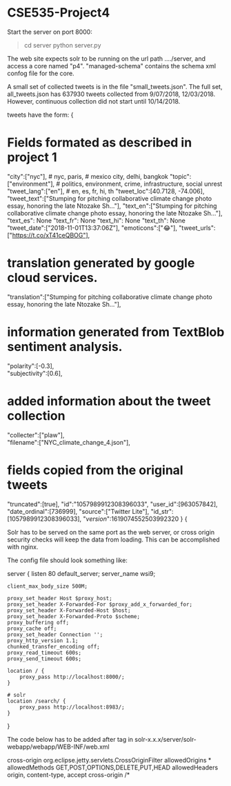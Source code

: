 # CSE535-Project4


Start the server on port 8000:
> cd server
> python server.py


The web site expects solr to be running on the url path ..../server, and access a core named "p4".
"managed-schema" contains the schema xml confog file for the core.

A small set of collected tweets is in the file "small_tweets.json".  The full set, all_tweets.json has 637930 tweets collected from 9/07/2018, 12/03/2018.
However, continuous collection did not start until 10/14/2018.

tweets have the form:
{
  # Fields formated as described in project 1
  "city":["nyc"], # nyc, paris, # mexico city, delhi, bangkok
  "topic":["environment"],      # politics, environment, crime, infrastructure, social unrest
  "tweet_lang":["en"],          # en, es, fr, hi, th
  "tweet_loc":[40.7128, -74.006],
  "tweet_text":["Stumping for pitching collaborative climate change photo essay, honoring the late Ntozake Sh…"],
  "text_en":["Stumping for pitching collaborative climate change photo essay, honoring the late Ntozake Sh…"],
  "text_es": None
  "text_fr": None
  "text_hi": None
  "text_th": None
  "tweet_date":["2018-11-01T13:37:06Z"],
  "emoticons":["😂"],
  "tweet_urls":["https://t.co/xT41ceQBOG"],

  # translation generated by google cloud services.
  "translation":["Stumping for pitching collaborative climate change photo essay, honoring the late Ntozake Sh..."],

  # information generated from TextBlob sentiment analysis.
  "polarity":[-0.3],     
  "subjectivity":[0.6], 

  # added information about the tweet collection
  "collecter":["plaw"],  
  "filename":["NYC_climate_change_4.json"],

  # fields copied from the original tweets
  "truncated":[true],
  "id":"1057989912308396033",
  "user_id":[963057842],
  "date_ordinal":[736999],
  "source":["Twitter Lite"],
  "id_str":[1057989912308396033],
  "_version_":1619074552503992320
}
																				        {




Solr has to be served on the same port as the web server, or cross origin security checks will keep the data from loading.
This can be accomplished with nginx.

The config file should look something like:

server {
    listen 80 default_server;
    server_name wsi9;

    client_max_body_size 500M;

    proxy_set_header Host $proxy_host;
    proxy_set_header X-Forwarded-For $proxy_add_x_forwarded_for;
    proxy_set_header X-Forwarded-Host $host;
    proxy_set_header X-Forwarded-Proto $scheme;
    proxy_buffering off;
    proxy_cache off;
    proxy_set_header Connection '';
    proxy_http_version 1.1;
    chunked_transfer_encoding off;
    proxy_read_timeout 600s;
    proxy_send_timeout 600s;

    location / {
        proxy_pass http://localhost:8000/;
    }

    # solr
    location /search/ {
        proxy_pass http://localhost:8983/;
    }
}

The code below has to be added after <web-app> tag in solr-x.x.x/server/solr-webapp/webapp/WEB-INF/web.xml
	
<filter>
  <filter-name>cross-origin</filter-name>
  <filter-class>org.eclipse.jetty.servlets.CrossOriginFilter</filter-class>
  <init-param>
    <param-name>allowedOrigins</param-name>
    <param-value>*</param-value>
  </init-param>
  <init-param>
    <param-name>allowedMethods</param-name>
    <param-value>GET,POST,OPTIONS,DELETE,PUT,HEAD</param-value>
  </init-param>
  <init-param>
    <param-name>allowedHeaders</param-name>
    <param-value>origin, content-type, accept</param-value>
  </init-param>
</filter>

<filter-mapping>
  <filter-name>cross-origin</filter-name>
  <url-pattern>/*</url-pattern>
</filter-mapping>
			    







